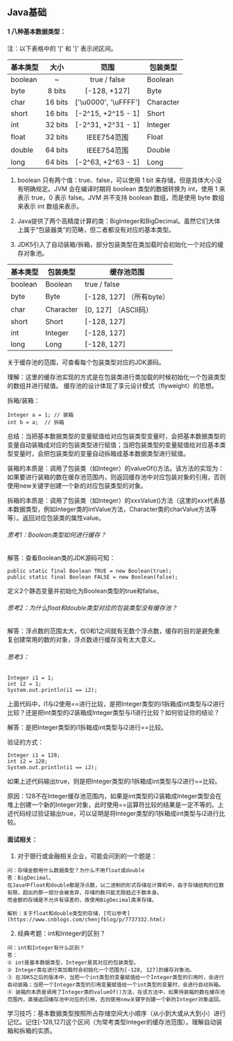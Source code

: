 ## Java基础
#### 1 八种基本数据类型：

注：以下表格中的 '[' 和 ']' 表示闭区间。

基本类型 | 大小 | 范围 | 包装类型
---|:---:|:---:|---
boolean | ~ | true / false| Boolean
byte | 8 bits | [-128, +127] | Byte
char | 16 bits | ['\u0000', '\uFFFF'] | Character
short | 16 bits | [-2^15, +2^15 - 1] | Short
int | 32 bits | [-2^31, +2^31 - 1] | Integer
float | 32 bits | IEEE754范围 | Float
double | 64 bits | IEEE754范围 | Double
long | 64 bits | [-2^63, +2^63 - 1] | Long

1. boolean 只有两个值：true、false，可以使用 1 bit 来存储，但是具体大小没有明确规定。JVM 会在编译时期将 boolean 类型的数据转换为 int，使用 1 来表示 true，0 表示 false。JVM 并不支持 boolean 数组，而是使用 byte 数组来表示 int 数组来表示。

2. Java提供了两个高精度计算的类：BigInteger和BigDecimal。虽然它们大体上属于“包装器类”的范畴，但二者都没有对应的基本类型。

3. JDK5引入了自动装箱/拆箱，部分包装类型在类加载时会初始化一个对应的缓存对象池。

基本类型 | 包装类型 | 缓存池范围
---|---|---
boolean | Boolean | true / false
byte | Byte | [-128, 127] （所有byte）
char | Character | [0, 127] （ASCII码）
short | Short | [-128, 127]
int | Integer | [-128, 127]
long | Long | [-128, 127]

关于缓存池的范围，可查看每个包装类型对应的JDK源码。

理解：这里的缓存池实现的方式是在包装类进行类加载的时候初始化一个包装类型的数组并进行赋值。
缓存池的设计体现了享元设计模式（flyweight）的思想。

拆箱/装箱：
```
Integer a = 1; // 装箱
int b = a;  // 拆箱
```
总结：当把基本数据类型的变量赋值给对应包装类型变量时，会把基本数据类型的变量自动装箱成对应的包装类型进行赋值；当把包装类型的变量赋值给对应基本类型变量时，会把包装类型的变量自动拆箱成基本数据类型进行赋值。

装箱的本质是：调用了包装类（如Integer）的valueOf()方法。该方法的实现为：如果要进行装箱的数在缓存池范围内，则返回缓存池中对应包装对象的引用，否则使用new关键字创建一个新的对应包装类型的对象。

拆箱的本质是：调用了包装类（如Integer）的xxxValue()方法（这里的xxx代表基本数据类型，例如Integer类的intValue方法，Character类的charValue方法等等）。返回对应包装类的属性value。


###### 思考1：Boolean类型如何进行缓存？

解答：查看Boolean类的JDK源码可知：
```
public static final Boolean TRUE = new Boolean(true);
public static final Boolean FALSE = new Boolean(false);
```
定义2个静态变量并初始化为Boolean类型的true和false。

###### 思考2：为什么float和double类型对应的包装类型没有缓存池？

解答：浮点数的范围太大，仅0和1之间就有无数个浮点数，缓存的目的是避免重复创建常用的数的对象，浮点数进行缓存没有太大意义。

###### 思考3：
```
Integer i1 = 1;
int i2 = 1;
System.out.println(i1 == i2);
```
上面代码中，i1与i2使用==进行比较，是把Integer类型的i1拆箱成int类型与i2进行比较？还是把int类型的i2装箱成Integer类型与i1进行比较？如何验证你的结论？

解答：是把Integer类型的i1拆箱成int类型与i2进行==比较。

验证的方式：
```
Integer i1 = 128;
int i2 = 128;
System.out.println(i1 == i2);
```
如果上述代码输出true，则是把Integer类型的i1拆箱成int类型与i2进行==比较。

原因：128不在Integer缓存池范围内，如果是int类型的i2装箱成Integer类型会在堆上创建一个新的Integer对象，此时使用==运算符比较的结果是一定不等的。上述代码经过验证输出true，可以证明是将Integer类型的i1拆箱成int类型与i2进行比较。

#### 面试相关：

1. 对于银行或金融相关企业，可能会问到的一个题是：

```
问：存储金额用什么数据类型？为什么不用float或double
答：BigDecimal。
在Java中float和double都是浮点数，以二进制的形式存储在计算机中，由于存储结构的位数有限，超出的那一部分会被舍弃，存储的数只能无限趋近于数本身。
而金额的存储是不允许有误差的，故使用BigDecimal类来存储。

解析：关于float和double类型的存储，[可以参考](https://www.cnblogs.com/chenjfblog/p/7737332.html)
```

2. 经典考题：int和Integer的区别？
```
问：int和Integer有什么区别？
答：
① int是基本数据类型，Integer是其对应的包装类型。
② Integer类在进行类加载时会初始化一个范围为[-128, 127]的缓存对象池。
③ 在JDK5之后的版本中，当把一个int类型的变量赋值给一个Integer类型的引用时，会进行自动装箱；当把一个Integer类型的引用变量赋值给一个int类型的变量时，会进行自动拆箱。
④ 装箱的本质是调用了Integer类的valueOf()方法，在该方法中，如果待装箱的数在缓存池范围内，直接返回缓存池中对应的引用，否则使用new关键字创建一个新的Integer对象返回。
```

学习技巧：基本数据类型按照所占存储空间大小顺序（从小到大或从大到小）进行记忆。记住[-128,127]这个区间（为常考类型Integer的缓存池范围）。理解自动装箱和拆箱的实质。


